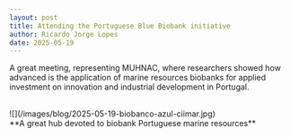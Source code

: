 ```yaml
---
layout: post
title: Attending the Portuguese Blue Biobank initiative
author: Ricardo Jorge Lopes
date: 2025-05-19
---
```


A great meeting, representing MUHNAC, where researchers showed how advanced is the application of marine resources biobanks for applied investment on innovation and industrial development in Portugal.

<br>
![](/images/blog/2025-05-19-biobanco-azul-ciimar.jpg)
<br>
**A great hub devoted to biobank Portuguese marine resources**

